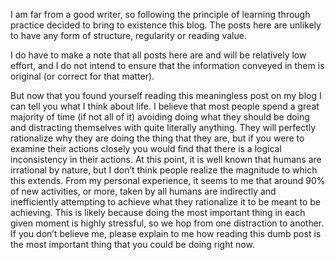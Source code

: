 I am far from a good writer, so following the principle of learning through practice decided to bring to existence this blog. The posts here are unlikely to have any form of structure, regularity or reading value.

I do have to make a note that all posts here are and will be relatively low effort, and I do not intend to ensure that the information conveyed in them is original (or correct for that matter).

But now that you found yourself reading this meaningless post on my blog I can tell you what I think about life. I believe that most people spend a great majority of time (if not all of it) avoiding doing what they should be doing and distracting themselves with quite literally anything. They will perfectly rationalize why they are doing the thing that they are, but if you were to examine their actions closely you would find that there is a logical inconsistency in their actions. At this point, it is well known that humans are irrational by nature, but I don’t think people realize the magnitude to which this extends. From my personal experience, it seems to me that around 90% of new activities, or more, taken by all humans are indirectly and inefficiently attempting to achieve what they rationalize it to be meant to be achieving. This is likely because doing the most important thing in each given moment is highly stressful, so we hop from one distraction to another. If you don’t believe me, please explain to me how reading this dumb post is the most important thing that you could be doing right now.

